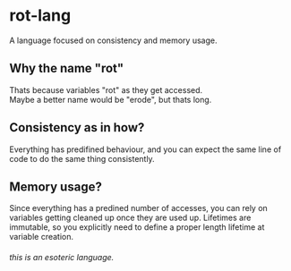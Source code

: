 # rot-lang
A language focused on consistency and memory usage.

## Why the name "rot"
Thats because variables "rot" as they get accessed.  
Maybe a better name would be "erode", but thats long.  

## Consistency as in how?
Everything has predifined behaviour, and you can expect the same line of code to do the same thing consistently.

## Memory usage?
Since everything has a predined number of accesses, you can rely on variables getting cleaned up once they are used up.
Lifetimes are immutable, so you explicitly need to define a proper length lifetime at variable creation.

###### this is an esoteric language.